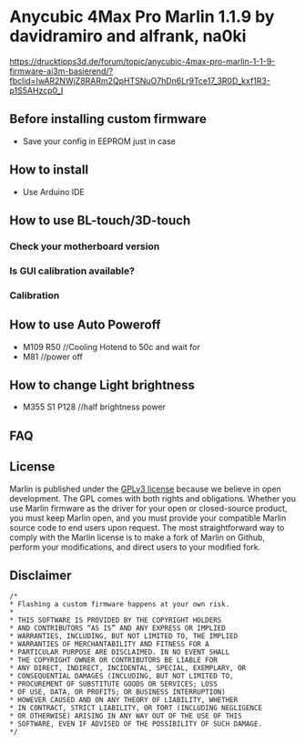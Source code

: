 # Anycubic 4Max Pro Marlin 1.1.9 by davidramiro and alfrank, na0ki

https://drucktipps3d.de/forum/topic/anycubic-4max-pro-marlin-1-1-9-firmware-ai3m-basierend/?fbclid=IwAR2NWjZ8RARm2QpHTSNuO7hDn6Lr9Tce17_3R0D_kxf1R3-p1S5AHzcp0_I

## Before installing custom firmware
- Save your config in EEPROM just in case

## How to install
- Use Arduino IDE

## How to use BL-touch/3D-touch

### Check your motherboard version

### Is GUI calibration available?

### Calibration

## How to use Auto Poweroff
- M109 R50 //Cooling Hotend to 50c and wait for
- M81 //power off

## How to change Light brightness
- M355 S1 P128 //half brightness power

## FAQ

## License

Marlin is published under the [GPLv3 license](https://github.com/MarlinFirmware/Marlin/blob/1.0.x/COPYING.md) because we believe in open development. The GPL comes with both rights and obligations. Whether you use Marlin firmware as the driver for your open or closed-source product, you must keep Marlin open, and you must provide your compatible Marlin source code to end users upon request. The most straightforward way to comply with the Marlin license is to make a fork of Marlin on Github, perform your modifications, and direct users to your modified fork.

## Disclaimer

```
/*
* Flashing a custom firmware happens at your own risk.
*
* THIS SOFTWARE IS PROVIDED BY THE COPYRIGHT HOLDERS
* AND CONTRIBUTORS “AS IS” AND ANY EXPRESS OR IMPLIED
* WARRANTIES, INCLUDING, BUT NOT LIMITED TO, THE IMPLIED
* WARRANTIES OF MERCHANTABILITY AND FITNESS FOR A
* PARTICULAR PURPOSE ARE DISCLAIMED. IN NO EVENT SHALL
* THE COPYRIGHT OWNER OR CONTRIBUTORS BE LIABLE FOR
* ANY DIRECT, INDIRECT, INCIDENTAL, SPECIAL, EXEMPLARY, OR
* CONSEQUENTIAL DAMAGES (INCLUDING, BUT NOT LIMITED TO,
* PROCUREMENT OF SUBSTITUTE GOODS OR SERVICES; LOSS
* OF USE, DATA, OR PROFITS; OR BUSINESS INTERRUPTION)
* HOWEVER CAUSED AND ON ANY THEORY OF LIABILITY, WHETHER
* IN CONTRACT, STRICT LIABILITY, OR TORT (INCLUDING NEGLIGENCE
* OR OTHERWISE) ARISING IN ANY WAY OUT OF THE USE OF THIS
* SOFTWARE, EVEN IF ADVISED OF THE POSSIBILITY OF SUCH DAMAGE.
*/
```
